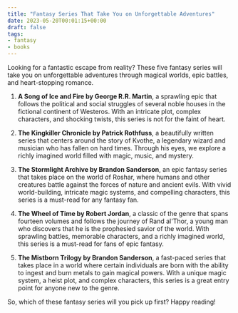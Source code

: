 ```yaml
---
title: "Fantasy Series That Take You on Unforgettable Adventures"
date: 2023-05-20T00:01:15+00:00
draft: false
tags: 
- fantasy
- books
---
```


Looking for a fantastic escape from reality? These five fantasy series will take you on unforgettable adventures through magical worlds, epic battles, and heart-stopping romance.

1. **A Song of Ice and Fire by George R.R. Martin**, a sprawling epic that follows the political and social struggles of several noble houses in the fictional continent of Westeros. With an intricate plot, complex characters, and shocking twists, this series is not for the faint of heart.

2. **The Kingkiller Chronicle by Patrick Rothfuss**, a beautifully written series that centers around the story of Kvothe, a legendary wizard and musician who has fallen on hard times. Through his eyes, we explore a richly imagined world filled with magic, music, and mystery.

3. **The Stormlight Archive by Brandon Sanderson**, an epic fantasy series that takes place on the world of Roshar, where humans and other creatures battle against the forces of nature and ancient evils. With vivid world-building, intricate magic systems, and compelling characters, this series is a must-read for any fantasy fan.

4. **The Wheel of Time by Robert Jordan**, a classic of the genre that spans fourteen volumes and follows the journey of Rand al'Thor, a young man who discovers that he is the prophesied savior of the world. With sprawling battles, memorable characters, and a richly imagined world, this series is a must-read for fans of epic fantasy.

5. **The Mistborn Trilogy by Brandon Sanderson**, a fast-paced series that takes place in a world where certain individuals are born with the ability to ingest and burn metals to gain magical powers. With a unique magic system, a heist plot, and complex characters, this series is a great entry point for anyone new to the genre.

So, which of these fantasy series will you pick up first? Happy reading!